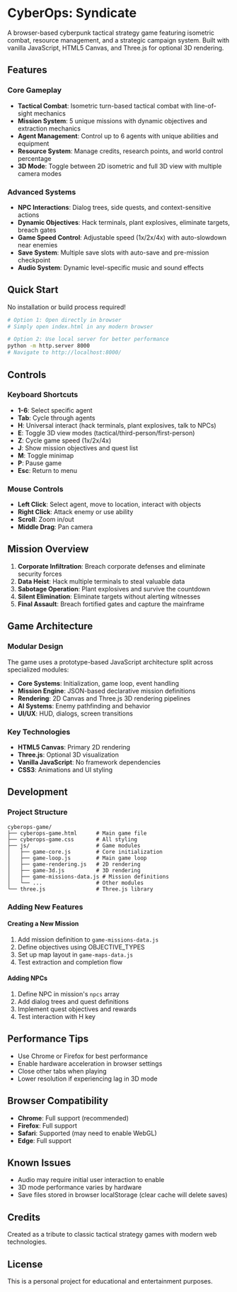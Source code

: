 # CyberOps: Syndicate

A browser-based cyberpunk tactical strategy game featuring isometric combat, resource management, and a strategic campaign system. Built with vanilla JavaScript, HTML5 Canvas, and Three.js for optional 3D rendering.

## Features

### Core Gameplay
- **Tactical Combat**: Isometric turn-based tactical combat with line-of-sight mechanics
- **Mission System**: 5 unique missions with dynamic objectives and extraction mechanics
- **Agent Management**: Control up to 6 agents with unique abilities and equipment
- **Resource System**: Manage credits, research points, and world control percentage
- **3D Mode**: Toggle between 2D isometric and full 3D view with multiple camera modes

### Advanced Systems
- **NPC Interactions**: Dialog trees, side quests, and context-sensitive actions
- **Dynamic Objectives**: Hack terminals, plant explosives, eliminate targets, breach gates
- **Game Speed Control**: Adjustable speed (1x/2x/4x) with auto-slowdown near enemies
- **Save System**: Multiple save slots with auto-save and pre-mission checkpoint
- **Audio System**: Dynamic level-specific music and sound effects

## Quick Start

No installation or build process required!

```bash
# Option 1: Open directly in browser
# Simply open index.html in any modern browser

# Option 2: Use local server for better performance
python -m http.server 8000
# Navigate to http://localhost:8000/
```

## Controls

### Keyboard Shortcuts
- **1-6**: Select specific agent
- **Tab**: Cycle through agents
- **H**: Universal interact (hack terminals, plant explosives, talk to NPCs)
- **E**: Toggle 3D view modes (tactical/third-person/first-person)
- **Z**: Cycle game speed (1x/2x/4x)
- **J**: Show mission objectives and quest list
- **M**: Toggle minimap
- **P**: Pause game
- **Esc**: Return to menu

### Mouse Controls
- **Left Click**: Select agent, move to location, interact with objects
- **Right Click**: Attack enemy or use ability
- **Scroll**: Zoom in/out
- **Middle Drag**: Pan camera

## Mission Overview

1. **Corporate Infiltration**: Breach corporate defenses and eliminate security forces
2. **Data Heist**: Hack multiple terminals to steal valuable data
3. **Sabotage Operation**: Plant explosives and survive the countdown
4. **Silent Elimination**: Eliminate targets without alerting witnesses
5. **Final Assault**: Breach fortified gates and capture the mainframe

## Game Architecture

### Modular Design
The game uses a prototype-based JavaScript architecture split across specialized modules:

- **Core Systems**: Initialization, game loop, event handling
- **Mission Engine**: JSON-based declarative mission definitions
- **Rendering**: 2D Canvas and Three.js 3D rendering pipelines
- **AI Systems**: Enemy pathfinding and behavior
- **UI/UX**: HUD, dialogs, screen transitions

### Key Technologies
- **HTML5 Canvas**: Primary 2D rendering
- **Three.js**: Optional 3D visualization
- **Vanilla JavaScript**: No framework dependencies
- **CSS3**: Animations and UI styling

## Development

### Project Structure
```
cyberops-game/
├── cyberops-game.html      # Main game file
├── cyberops-game.css       # All styling
├── js/                     # Game modules
│   ├── game-core.js        # Core initialization
│   ├── game-loop.js        # Main game loop
│   ├── game-rendering.js   # 2D rendering
│   ├── game-3d.js          # 3D rendering
│   ├── game-missions-data.js # Mission definitions
│   └── ...                 # Other modules
└── three.js                # Three.js library
```

### Adding New Features

#### Creating a New Mission
1. Add mission definition to `game-missions-data.js`
2. Define objectives using OBJECTIVE_TYPES
3. Set up map layout in `game-maps-data.js`
4. Test extraction and completion flow

#### Adding NPCs
1. Define NPC in mission's `npcs` array
2. Add dialog trees and quest definitions
3. Implement quest objectives and rewards
4. Test interaction with H key

## Performance Tips

- Use Chrome or Firefox for best performance
- Enable hardware acceleration in browser settings
- Close other tabs when playing
- Lower resolution if experiencing lag in 3D mode

## Browser Compatibility

- **Chrome**: Full support (recommended)
- **Firefox**: Full support
- **Safari**: Supported (may need to enable WebGL)
- **Edge**: Full support

## Known Issues

- Audio may require initial user interaction to enable
- 3D mode performance varies by hardware
- Save files stored in browser localStorage (clear cache will delete saves)

## Credits

Created as a tribute to classic tactical strategy games with modern web technologies.

## License

This is a personal project for educational and entertainment purposes.
